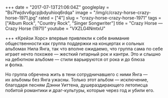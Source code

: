 +++
date = "2017-07-13T21:06:04Z"
googleplay = "Bs7fwjdvv6gcpjbdyuhioq6rdqa"
image = "/img/c/crazy-horse-crazy-horse-1971.jpg"
rated = ["4"]
slug = "crazy-horse-crazy-horse-1971"
tags = ["Album Rock", "Country Rock", "Singer Songwriter"]
title = "Crazy Horse — Crazy Horse (1971)"
youtube = "VXZLG4NmtxU"

+++
&laquo;Крейзи Хорс&raquo; впервые привлекли к&nbsp;себе внимание общественности как группа поддержки на&nbsp;концертах и&nbsp;сольных альбомах Нила Янга, так что вполне ожидаемо, что группа сама по&nbsp;себе играет нечто похожее&nbsp;&mdash; жесткий гитарный рок и&nbsp;кантри. Это и&nbsp;слышно на&nbsp;дебютном альбоме&nbsp;&mdash; стили варьируются от&nbsp;рока и&nbsp;до&nbsp;блюза и&nbsp;фолка.

Но&nbsp;группа обречена жить в&nbsp;тени сотрудничавшего с&nbsp;ними Янга&nbsp;&mdash; их&nbsp;альбомы без Янга ужасны. Только этот альбом&nbsp;&mdash; исключение, благодаря песням Дэнни Уиттена, душераздирающего летописца побитой романтики и&nbsp;драг-культуры, которые через год и&nbsp;убили его.